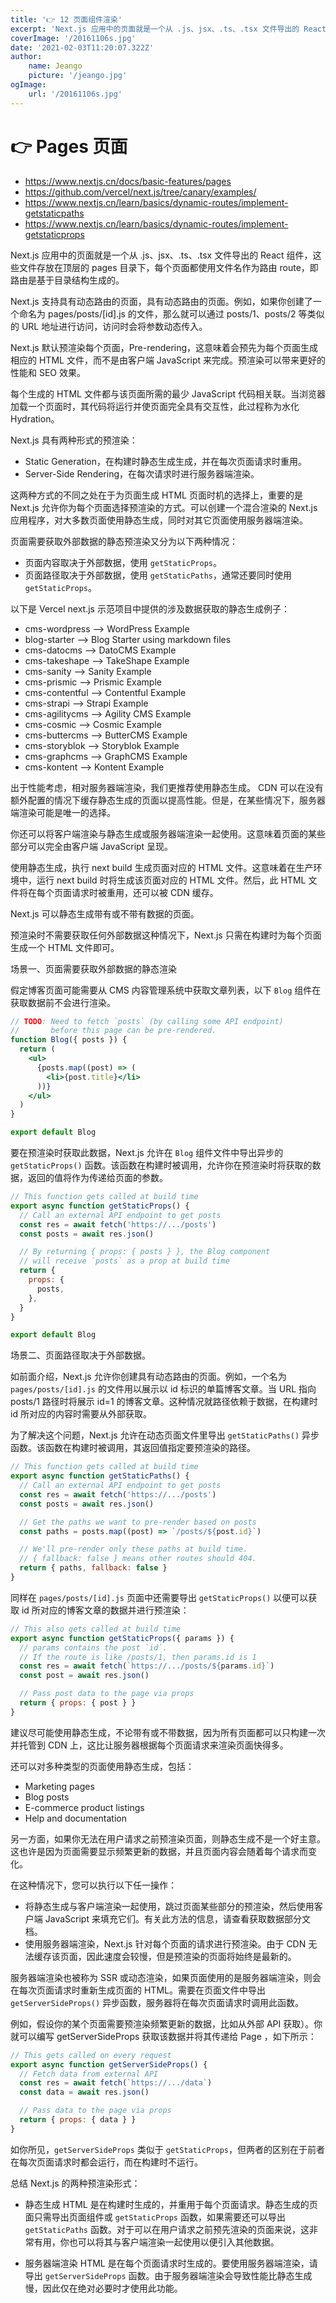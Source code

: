 ```yaml
---
title: '👉 12 页面组件渲染'
excerpt: 'Next.js 应用中的页面就是一个从 .js、jsx、.ts、.tsx 文件导出的 React 组件，这些文件存放在顶层的 pages 目录下，每个页面都使用文件名作为路由 route，即路由是基于目录结构生成的。'
coverImage: '/20161106s.jpg'
date: '2021-02-03T11:20:07.322Z'
author:
    name: Jeango
    picture: '/jeango.jpg'
ogImage:
    url: '/20161106s.jpg'
---
```


# 👉 Pages 页面

- https://www.nextjs.cn/docs/basic-features/pages
- https://github.com/vercel/next.js/tree/canary/examples/
- https://www.nextjs.cn/learn/basics/dynamic-routes/implement-getstaticpaths
- https://www.nextjs.cn/learn/basics/dynamic-routes/implement-getstaticprops

Next.js 应用中的页面就是一个从 .js、jsx、.ts、.tsx 文件导出的 React 组件，这些文件存放在顶层的 pages 目录下，每个页面都使用文件名作为路由 route，即路由是基于目录结构生成的。


Next.js 支持具有动态路由的页面，具有动态路由的页面。例如，如果你创建了一个命名为 pages/posts/[id].js 的文件，那么就可以通过 posts/1、posts/2 等类似的 URL 地址进行访问，访问时会将参数动态传入。

Next.js 默认预渲染每个页面，Pre-rendering，这意味着会预先为每个页面生成相应的 HTML 文件，而不是由客户端 JavaScript 来完成。预渲染可以带来更好的性能和 SEO 效果。

每个生成的 HTML 文件都与该页面所需的最少 JavaScript 代码相关联。当浏览器加载一个页面时，其代码将运行并使页面完全具有交互性，此过程称为水化 Hydration。

Next.js 具有两种形式的预渲染： 

- Static Generation，在构建时静态生成生成，并在每次页面请求时重用。
- Server-Side Rendering，在每次请求时进行服务器端渲染。

这两种方式的不同之处在于为页面生成 HTML 页面时机的选择上，重要的是 Next.js 允许你为每个页面选择预渲染的方式。可以创建一个混合渲染的 Next.js 应用程序，对大多数页面使用静态生成，同时对其它页面使用服务器端渲染。

页面需要获取外部数据的静态预渲染又分为以下两种情况：

- 页面内容取决于外部数据，使用 `getStaticProps`。
- 页面路径取决于外部数据，使用 `getStaticPaths`，通常还要同时使用 `getStaticProps`。

以下是 Vercel next.js 示范项目中提供的涉及数据获取的静态生成例子：

- cms-wordpress   --> WordPress Example
- blog-starter    --> Blog Starter using markdown files
- cms-datocms     --> DatoCMS Example
- cms-takeshape   --> TakeShape Example
- cms-sanity      --> Sanity Example
- cms-prismic     --> Prismic Example
- cms-contentful  --> Contentful Example
- cms-strapi      --> Strapi Example
- cms-agilitycms  --> Agility CMS Example
- cms-cosmic      --> Cosmic Example
- cms-buttercms   --> ButterCMS Example
- cms-storyblok   --> Storyblok Example
- cms-graphcms    --> GraphCMS Example
- cms-kontent     --> Kontent Example


出于性能考虑，相对服务器端渲染，我们更推荐使用静态生成。 CDN 可以在没有额外配置的情况下缓存静态生成的页面以提高性能。但是，在某些情况下，服务器端渲染可能是唯一的选择。

你还可以将客户端渲染与静态生成或服务器端渲染一起使用。这意味着页面的某些部分可以完全由客户端 JavaScript 呈现。

使用静态生成，执行 next build 生成页面对应的 HTML 文件。这意味着在生产环境中，运行 next build 时将生成该页面对应的 HTML 文件。然后，此 HTML 文件将在每个页面请求时被重用，还可以被 CDN 缓存。

Next.js 可以静态生成带有或不带有数据的页面。

预渲染时不需要获取任何外部数据这种情况下，Next.js 只需在构建时为每个页面生成一个 HTML 文件即可。


场景一、页面需要获取外部数据的静态渲染

假定博客页面可能需要从 CMS 内容管理系统中获取文章列表，以下 `Blog` 组件在获取数据前不会进行渲染。

```jsx
// TODO: Need to fetch `posts` (by calling some API endpoint)
//       before this page can be pre-rendered.
function Blog({ posts }) {
  return (
    <ul>
      {posts.map((post) => (
        <li>{post.title}</li>
      ))}
    </ul>
  )
}

export default Blog
```

要在预渲染时获取此数据，Next.js 允许在 `Blog` 组件文件中导出异步的 `getStaticProps()` 函数。该函数在构建时被调用，允许你在预渲染时将获取的数据，返回的值将作为传递给页面的参数。


```jsx
// This function gets called at build time
export async function getStaticProps() {
  // Call an external API endpoint to get posts
  const res = await fetch('https://.../posts')
  const posts = await res.json()

  // By returning { props: { posts } }, the Blog component
  // will receive `posts` as a prop at build time
  return {
    props: {
      posts,
    },
  }
}

export default Blog
```

场景二、页面路径取决于外部数据。

如前面介绍，Next.js 允许你创建具有动态路由的页面。例如，一个名为 `pages/posts/[id].js` 的文件用以展示以 id 标识的单篇博客文章。当 URL 指向 posts/1 路径时将展示 id=1 的博客文章。这种情况就路径依赖于数据，在构建时 id 所对应的内容时需要从外部获取。

为了解决这个问题，Next.js 允许在动态页面文件里导出 `getStaticPaths()` 异步函数。该函数在构建时被调用，其返回值指定要预渲染的路径。

```jsx
// This function gets called at build time
export async function getStaticPaths() {
  // Call an external API endpoint to get posts
  const res = await fetch('https://.../posts')
  const posts = await res.json()

  // Get the paths we want to pre-render based on posts
  const paths = posts.map((post) => `/posts/${post.id}`)

  // We'll pre-render only these paths at build time.
  // { fallback: false } means other routes should 404.
  return { paths, fallback: false }
}
```

同样在 `pages/posts/[id].js` 页面中还需要导出 `getStaticProps()` 以便可以获取 id 所对应的博客文章的数据并进行预渲染：

```jsx
// This also gets called at build time
export async function getStaticProps({ params }) {
  // params contains the post `id`.
  // If the route is like /posts/1, then params.id is 1
  const res = await fetch(`https://.../posts/${params.id}`)
  const post = await res.json()

  // Pass post data to the page via props
  return { props: { post } }
}
```

建议尽可能使用静态生成，不论带有或不带数据，因为所有页面都可以只构建一次并托管到 CDN 上，这比让服务器根据每个页面请求来渲染页面快得多。

还可以对多种类型的页面使用静态生成，包括：

- Marketing pages
- Blog posts
- E-commerce product listings
- Help and documentation




另一方面，如果你无法在用户请求之前预渲染页面，则静态生成不是一个好主意。这也许是因为页面需要显示频繁更新的数据，并且页面内容会随着每个请求而变化。

在这种情况下，您可以执行以下任一操作：

- 将静态生成与客户端渲染一起使用，跳过页面某些部分的预渲染，然后使用客户端 JavaScript 来填充它们。有关此方法的信息，请查看获取数据部分文档。
- 使用服务器端渲染，Next.js 针对每个页面的请求进行预渲染。由于 CDN 无法缓存该页面，因此速度会较慢，但是预渲染的页面将始终是最新的。

服务器端渲染也被称为 SSR 或动态渲染，如果页面使用的是服务器端渲染，则会在每次页面请求时重新生成页面的 HTML。需要在页面文件中导出 `getServerSideProps()` 异步函数，服务器将在每次页面请求时调用此函数。

例如，假设你的某个页面需要预渲染频繁更新的数据，比如从外部 API 获取）。你就可以编写 getServerSideProps 获取该数据并将其传递给 Page ，如下所示：

```jsx
// This gets called on every request
export async function getServerSideProps() {
  // Fetch data from external API
  const res = await fetch(`https://.../data`)
  const data = await res.json()

  // Pass data to the page via props
  return { props: { data } }
}
```

如你所见，`getServerSideProps` 类似于 `getStaticProps`，但两者的区别在于前者在每次页面请求时都会运行，而在构建时不运行。

总结 Next.js 的两种预渲染形式：

- 静态生成 HTML 是在构建时生成的，并重用于每个页面请求。静态生成的页面只需导出页面组件或 `getStaticProps` 函数，如果需要还可以导出 `getStaticPaths` 函数。对于可以在用户请求之前预先渲染的页面来说，这非常有用，你也可以将其与客户端渲染一起使用以便引入其他数据。

- 服务器端渲染 HTML 是在每个页面请求时生成的。要使用服务器端渲染，请导出 `getServerSideProps` 函数。由于服务器端渲染会导致性能比静态生成慢，因此仅在绝对必要时才使用此功能。

